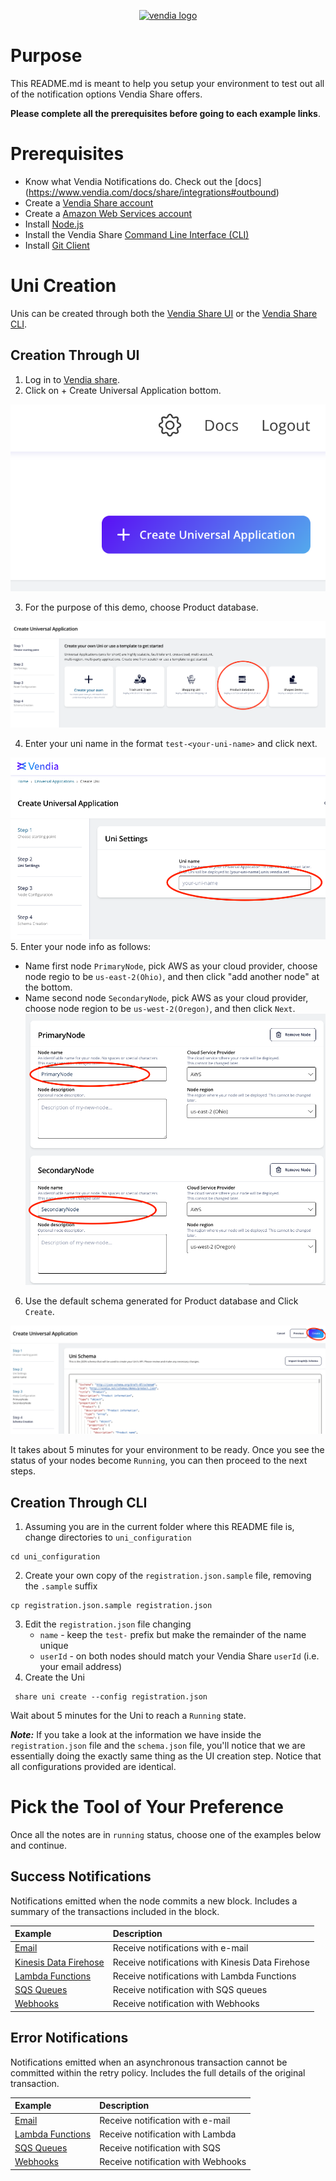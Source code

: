 <p align="center">
  <a href="https://vendia.net/">
    <img src="https://share.vendia.net/logo.svg" alt="vendia logo" width="250px">
  </a>
</p>

# Purpose
This README.md is meant to help you setup your environment to test out all of the notification options Vendia Share offers.

**Please complete all the prerequisites before going to each example links**.

# Prerequisites
* Know what Vendia Notifications do. Check out the [docs] (https://www.vendia.com/docs/share/integrations#outbound)
* Create a [Vendia Share account](https://share.vendia.net/)
* Create a [Amazon Web Services account](https://aws.amazon.com/free)
* Install [Node.js](https://nodejs.org/en/download/)
* Install the Vendia Share [Command Line Interface (CLI)](https://www.vendia.net/docs/share/cli)
* Install [Git Client](https://git-scm.com/downloads)

# Uni Creation

Unis can be created through both the [Vendia Share UI](https://share.vendia.net/) or the [Vendia Share CLI](https://www.vendia.com/docs/share/cli).

## Creation Through UI
1. Log in to [Vendia share](https://share.vendia.net).
2. Click on + Create Universal Application bottom.

![create-uni](img/re-usable/create-uni.png)

3. For the purpose of this demo, choose Product database.

![uni-proudct](img/re-usable/uni-product-database.png)

4. Enter your uni name in the format `test-<your-uni-name>` and click next.

![uni-input-name](img/re-usable/uni-input-name.png)
5. Enter your node info as follows:
- Name first node `PrimaryNode`, pick AWS as your cloud provider, choose node regio to be `us-east-2(Ohio)`, and then click "add another node" at the bottom.
- Name second node `SecondaryNode`, pick AWS as your cloud provider, choose node region to be `us-west-2(Oregon)`, and then click `Next`.
![uni-proudct](img/re-usable/primary-secondary-node.png)
6. Use the default schema generated for Product database and Click `Create`.

![uni-proudct](img/re-usable/product-database-schema.png)

It takes about 5 minutes for your environment to be ready. Once you see the status of your nodes become `Running`, you can then proceed to the next steps. 

## Creation Through CLI
1. Assuming you are in the current folder where this README file is, change directories to `uni_configuration`
``` 
cd uni_configuration
```
2. Create your own copy of the `registration.json.sample` file, removing the `.sample` suffix
```
cp registration.json.sample registration.json
```
3. Edit the `registration.json` file changing
    * `name` - keep the `test-` prefix but make the remainder of the name unique
    * `userId` - on both nodes should match your Vendia Share `userId` (i.e. your email address)
4. Create the Uni
```
 share uni create --config registration.json
```

Wait about 5 minutes for the Uni to reach a `Running` state.

***Note:*** If you take a look at the information we have inside the `registration.json` file and the `schema.json` file, you'll notice that we are essentially doing the exactly same thing as the UI creation step. Notice that all configurations provided are identical.

# Pick the Tool of Your Preference
Once all the notes are in `running` status, choose one of the examples below and continue.


## Success Notifications
Notifications emitted when the node commits a new block. Includes a summary of the transactions included in the block.

| Example                                                          | Description                                 |
|:-----------------------------------------------------------------|:--------------------------------------------|
| [Email](success-notification/email/README.md)                    | Receive notifications with e-mail           |
| [Kinesis Data Firehose](success-notification/aws-firehose/README.md) | Receive notifications with Kinesis Data Firehose |
| [Lambda Functions](success-notification/aws-lambda/README.md)    | Receive notifications with Lambda Functions |
| [SQS Queues](success-notification/aws-sqs/README.md)             | Receive notification with SQS queues        |
| [Webhooks](success-notification/webhooks/README.md)              | Receive notification with Webhooks          |
        

## Error Notifications
Notifications emitted when an asynchronous transaction cannot be committed within the retry policy. Includes the full details of the original transaction.

| Example                                                     | Description                        |
|:------------------------------------------------------------|:-----------------------------------|
| [Email](error-notification/email/README.md)                 | Receive notification with e-mail   |
| [Lambda Functions](error-notification/aws-lambda/README.md) | Receive notification with Lambda   |
| [SQS Queues](error-notification/aws-sqs/README.md)          | Receive notification with SQS      |
| [Webhooks](error-notification/webhooks/README.md)           | Receive notification with Webhooks |